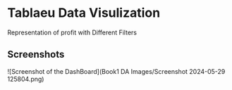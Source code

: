# Tablaeu Data Visulization

 Representation of profit with Different Filters
 
## Screenshots

![Screenshot of the DashBoard](Book1 DA Images/Screenshot 2024-05-29 125804.png)
